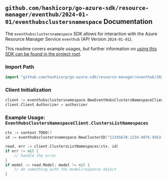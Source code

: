 
## `github.com/hashicorp/go-azure-sdk/resource-manager/eventhub/2024-01-01/eventhubsclustersnamespace` Documentation

The `eventhubsclustersnamespace` SDK allows for interaction with the Azure Resource Manager Service `eventhub` (API Version `2024-01-01`).

This readme covers example usages, but further information on [using this SDK can be found in the project root](https://github.com/hashicorp/go-azure-sdk/tree/main/docs).

### Import Path

```go
import "github.com/hashicorp/go-azure-sdk/resource-manager/eventhub/2024-01-01/eventhubsclustersnamespace"
```


### Client Initialization

```go
client := eventhubsclustersnamespace.NewEventHubsClustersNamespaceClientWithBaseURI("https://management.azure.com")
client.Client.Authorizer = authorizer
```


### Example Usage: `EventHubsClustersNamespaceClient.ClustersListNamespaces`

```go
ctx := context.TODO()
id := eventhubsclustersnamespace.NewClusterID("12345678-1234-9876-4563-123456789012", "example-resource-group", "clusterValue")

read, err := client.ClustersListNamespaces(ctx, id)
if err != nil {
	// handle the error
}
if model := read.Model; model != nil {
	// do something with the model/response object
}
```
